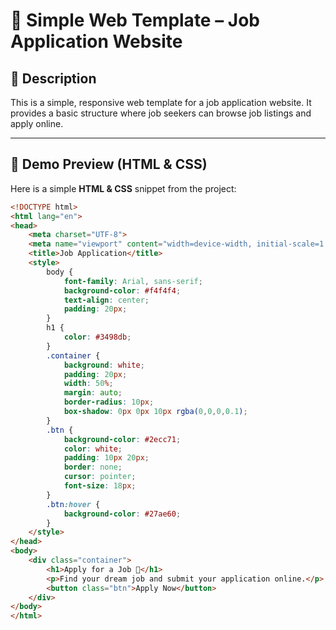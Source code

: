 # 🌟 Simple Web Template – Job Application Website

## 📌 Description
This is a simple, responsive web template for a job application website. It provides a basic structure where job seekers can browse job listings and apply online.

---

## 🎨 Demo Preview (HTML & CSS)
Here is a simple **HTML & CSS** snippet from the project:

```html
<!DOCTYPE html>
<html lang="en">
<head>
    <meta charset="UTF-8">
    <meta name="viewport" content="width=device-width, initial-scale=1.0">
    <title>Job Application</title>
    <style>
        body {
            font-family: Arial, sans-serif;
            background-color: #f4f4f4;
            text-align: center;
            padding: 20px;
        }
        h1 {
            color: #3498db;
        }
        .container {
            background: white;
            padding: 20px;
            width: 50%;
            margin: auto;
            border-radius: 10px;
            box-shadow: 0px 0px 10px rgba(0,0,0,0.1);
        }
        .btn {
            background-color: #2ecc71;
            color: white;
            padding: 10px 20px;
            border: none;
            cursor: pointer;
            font-size: 18px;
        }
        .btn:hover {
            background-color: #27ae60;
        }
    </style>
</head>
<body>
    <div class="container">
        <h1>Apply for a Job 🚀</h1>
        <p>Find your dream job and submit your application online.</p>
        <button class="btn">Apply Now</button>
    </div>
</body>
</html>
